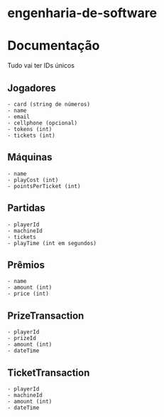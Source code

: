 # engenharia-de-software

# Documentação

Tudo vai ter IDs únicos

## Jogadores
```
- card (string de números)
- name
- email
- cellphone (opcional)
- tokens (int)
- tickets (int)
```

## Máquinas
```
- name
- playCost (int)
- pointsPerTicket (int)
```

## Partidas
```
- playerId
- machineId
- tickets
- playTime (int em segundos)
```

## Prêmios
```
- name
- amount (int)
- price (int)
```

## PrizeTransaction
```
- playerId
- prizeId
- amount (int)
- dateTime 
```

## TicketTransaction
```
- playerId
- machineId 
- amount (int)
- dateTime
```


